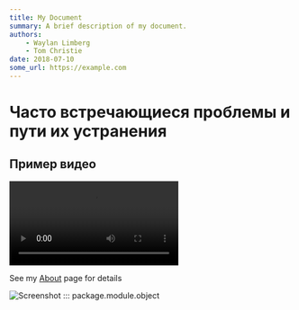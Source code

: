 ```yaml
---
title: My Document
summary: A brief description of my document.
authors:
    - Waylan Limberg
    - Tom Christie
date: 2018-07-10
some_url: https://example.com
---
```

# Часто встречающиеся проблемы и пути их устранения

## Пример видео

![type:video](./resources/test-video.mp4)

See my [About](remove.md/) page for details

![Screenshot](./)
::: package.module.object